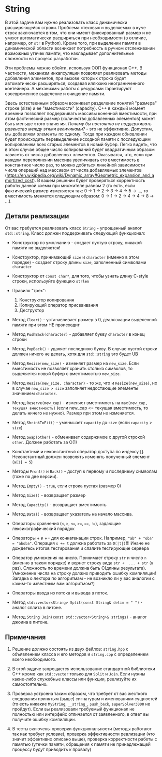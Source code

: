 # String

В этой задаче вам нужно реализовать класс динамически расширяющейся строки.
Проблема стековых и выделяемых в куче строк заключается в том, что они имеют фиксированный размер
и не умеют автоматически расширяться при необходимости (в отличие, например, от `str` в Python).
Кроме того, при выделении памяти в динамической области возникает потребность в
ручном отслеживании возможных утечек памяти, что накладывает дополнительные сложности на процесс разработки.

Эти проблемы можно обойти, используя ООП функционал C++. В частности, механизм
инкапсуляции позволяет реализовать методы добавления элементов, при вызове которых
строка будет автоматически расширяться, создавая иллюзию неограниченного контейнера.
А механизмы работы с ресурсами гарантируют своевременное выделение и очищение памяти.

Здесь естественным образом возникает разделение понятий "размера" строке (size) и
ее "вместимости" (capacity). С++ в каждый момент времени позволяет поддерживать
массивы конечной вместимости, при этом фактический размер (количество добавленных элементов)
может быть меньше этого значения.
*Почему бы постоянно не поддерживать равенство между этими величинами?* - это не эффективно.
Допустим, мы добавляем элементы по одному. Тогда при каждом обновлении будет
происходить перевыделение исходной памяти с последующим копированием всех старых элементов в новый буфер.
Легко видеть, что в этом случае общее число копирований будет квадратичным образом зависеть от числа добавленных элементов.
Оказыватся, что, если при каждом переполнении массива увеличивать его вместимость
в константное число раз, то можно добиться линейной зависимости числа операций над
массивом от числа добавляемых элементов (https://en.wikipedia.org/wiki/Dynamic_array#Geometric_expansion_and_amortized_cost).
В вашем решении будет проверяться корректность работы данной схемы при множителе
равном 2 (то есть, если фактический размер изменяется так: 0 -> 1 -> 2 -> 3 -> 4 -> 5 -> ..., то
вместимость меняется следующим образом: 0 -> 1 -> 2 -> 4 -> 4 -> 8 -> ...).


## Детали реализации

От вас требуется реализовать класс `String` - упрощенный аналог `std::string`.
Класс должен поддерживать следующий функционал:
* Конструктор по умолчанию - создает пустую строку, никакой памяти не выделяется!
* Конструктор, принимающий `size` и `character` (именно в этом порядке) - создает строку длины `size`,
  заполненный символами `character`
* Конструктор от `const char*`, для того, чтобы узнать длину C-style строки, используйте функцию `strlen`
* Правило "трех":
    1. Конструктор копирования
    2. Копирующий оператор присваивания
    3. Деструктор
* Метод `Clear()` - устанавливает размер в 0, деаллокации выделенной памяти при этом НЕ происходит
* Метод `PushBack(character)` - добавляет букву `character` в конец строки
* Метод `PopBack()` - удаляет последнюю букву. В случае пустой строки должен
  ничего не делать, хотя для `std::string` это будет UB
* Метод `Resize(new_size)` - изменяет размер на `new_size`. Если вместимость
  не позволяет хранить столько символов, то выделяется новый буфер с вместимостью `new_size`.
* Метод `Resize(new_size, character)` - то же, что и `Resize(new_size)`, но в случае `new_size > size`
  заполняет недостающие элементы значением `character`.
* Метод `Reserve(new_cap)` - изменяет вместимость на `max(new_cap, текущая вместимость)`
  (если new_cap <= текущая вместимость, то делать ничего не нужно). Размер при этом не изменяется.
* Метод `ShrinkToFit()` - уменьшает `capacity` до `size` (если `capacity` > `size`)
* Метод `Swap(other)` - обменивает содержимое с другой строкой `other`. Должен работать за O(1)
* Константный и неконстантный оператор доступа по индексу []. Неконстантный должен
  позволять изменять полученный элемент (`a[1] = 5`)
* Методы `Front()` и `Back()` - доступ к первому и последнему символам (тоже по две версии).
* Метод `Empty()` - `true`, если строка пустая (размер 0)
* Метод `Size()` - возвращает размер
* Метод `Capacity()` - возвращает вместимость
* Метод `Data()` - возвращает указатель на начало массива.
* Операторы сравнения (`<`, `>`, `<=`, `>=`, `==`, `!=`), задающие лексикографический порядок
* Операторы + и += для конкатенации строк. Например, `"ab" + "oba" = "aboba"`. Операция `s += t` должна работать за `O(|t|)`!!! Иначе не дождетесь итогов тестирования и спалите тестирующие сервера
* Оператор умножения на число. Принимает строку `str` и число `n` (именно в таком порядке) и вернет строку вида `str +  ... + str` (`n` раз).
  Сложность по времени должна быть O(длины результата). Умножение числа на строку должно приводить ошибку компиляции!
  Загадка о лектора по алгоритмам - не возникло ли у вас аналогии с каким-то известным вам алгоритмом?)

* Операторы ввода из потока и вывода в поток.
* Метод `std::vector<String> Split(const String& delim = " ")` - аналог сплита в питоне.
* Метод `String Join(const std::vector<String>& strings)` - аналог джоина в питоне.

## Примечания

1. Решение должно состоять из двух файлов: `string.hpp` с объявлением класса и его методов и `string.cpp` с определением всего необходимого.

2. В этой задаче запрещается использование стандартной библиотеки C++ кроме как `std::vector` только для `Split` и `Join`. Если нужны какие-либо служебные классы или функции, реализуйте их самостоятельно.

3. Проверка устроена таким образом, что требует от вас жесткого следования принятым (выше)
   сигнатурам и именованиям сущностей (то есть никакие `MyString`, `__string_`, `push_back`, `superSolver3000` не пройдут).
   Если вы реализовали требуемый функционал не полностью или интерфейс отличается от заявленного,
   в ответ вы получите ошибку компиляции.

4. В тесты включены проверки функциональности (методы работают так как требует условие),
   проверка эффективности реализации (что значит эффективно описано выше),
   проверка корректности работы с памятью (утечки памяти, обращения к памяти
   не принадлежащей процессу будут приводить к провалу)